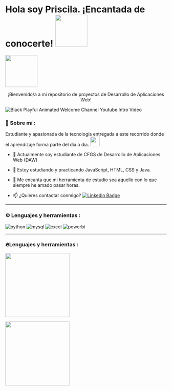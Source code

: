 <h1>
  Hola soy Priscila. ¡Encantada de conocerte!
  <img decoding="async" src="https://media0.giphy.com/media/v1.Y2lkPTc5MGI3NjExaHk3N3pkMW1nbjI2cWFkdGp1dXY4cXd2enhoNmtlMHBxdjNqamJ4cSZlcD12MV9pbnRlcm5hbF9naWZfYnlfaWQmY3Q9Zw/xUPGcEliCc7bETyfO8/giphy.gif" width="100px"/>
</h1> <div id="header" align="left">
<img decoding="async" src="![social-2deb6d7d43e7](https://github.com/user-attachments/assets/9334f70e-24c2-4f4c-89e2-0bb0d78c789c)"width="100px"/>
  <p align="center">
    ¡Bienvenido/a a mi repositorio de proyectos de Desarrollo de Aplicaciones Web!
</p> 
 
  ![Black Playful Animated Welcome Channel Youtube Intro Video](https://github.com/user-attachments/assets/62a765fd-2616-4f76-8213-ba78fccacea1)
### 🌷 Sobre mí :
Estudiante y apasionada de la tecnología entregada a este recorrido donde el aprendizaje forma parte del día a día. <img decoding="async" src="https://media.giphy.com/media/WUlplcMpOCEmTGBtBW/giphy.gif" width="30">
* :telescope: Actualmente soy estudiante de CFGS de Desarrollo de Aplicaciones Web (DAW) 

* :seedling: Estoy estudiando y practicando JavaScript, HTML, CSS y Java. 

* 💖 Me encanta que mi herramienta de estudio sea aquello con lo que siempre he amado pasar horas. 

* :mailbox: ¿Quieres contactar conmigo?  [![Linkedin Badge](https://img.shields.io/badge/-Priscila-blue?style=flat&logo=Linkedin&logoColor=white)](https://www.linkedin.com/in/priscilaluis/)

---

### ⚙ Lenguajes y herramientas :
<div id="header" align="left">
    <img decoding="async" src="https://img.shields.io/badge/Python-3776AB?style=for-the-badge&logo=python&logoColor=white" alt="python"/>
  </a>
    <img decoding="async" src="https://img.shields.io/badge/MySQL-6DB33F?style=for-the-badge&logo=mysql&logoColor=white" alt="mysql"/>
  </a>
 <img decoding="async" src="https://img.shields.io/badge/Microsoft_Excel-217346?style=for-the-badge&logo=microsoft-excel&logoColor=white" alt="excel"/>
  </a>
 <img decoding="async" src="https://img.shields.io/badge/Power_BI-FFBE00?style=for-the-badge&logo=Power-BI&logoColor=white" alt="powerbi"/>
  </a>

</div>

---

### 🔥Lenguajes y herramientas :


<a href="https://github.com/anuraghazra/convoychat"> </a>
  <img height=200 align="center" src="https://github-readme-stats.vercel.app/api/top-langs?username=ResetMeNow&layout=compact&langs_count=8&card_width=320" />


<a href="https://github.com/anuraghazra/github-readme-stats"> </a>
  <img height=200 align="center" src="https://github-readme-stats.vercel.app/api?username=ResetMeNow" />







